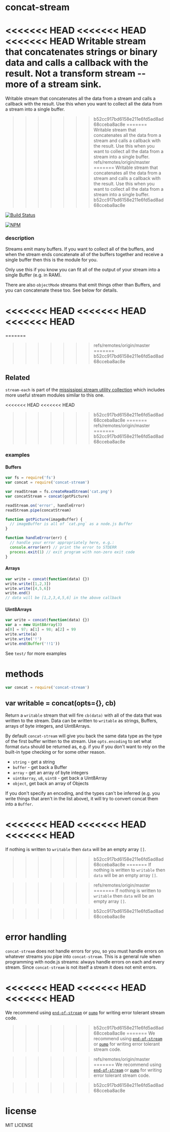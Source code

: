 # concat-stream

<<<<<<< HEAD
<<<<<<< HEAD
<<<<<<< HEAD
Writable stream that concatenates strings or binary data and calls a callback with the result. Not a transform stream -- more of a stream sink.
=======
Writable stream that concatenates all the data from a stream and calls a callback with the result. Use this when you want to collect all the data from a stream into a single buffer.
>>>>>>> b52cc917bd6158e211e6fd5ad8ad68cceba8ac8e
=======
Writable stream that concatenates all the data from a stream and calls a callback with the result. Use this when you want to collect all the data from a stream into a single buffer.
>>>>>>> refs/remotes/origin/master
=======
Writable stream that concatenates all the data from a stream and calls a callback with the result. Use this when you want to collect all the data from a stream into a single buffer.
>>>>>>> b52cc917bd6158e211e6fd5ad8ad68cceba8ac8e

[![Build Status](https://travis-ci.org/maxogden/concat-stream.svg?branch=master)](https://travis-ci.org/maxogden/concat-stream)

[![NPM](https://nodei.co/npm/concat-stream.png)](https://nodei.co/npm/concat-stream/)

### description

Streams emit many buffers. If you want to collect all of the buffers, and when the stream ends concatenate all of the buffers together and receive a single buffer then this is the module for you.

Only use this if you know you can fit all of the output of your stream into a single Buffer (e.g. in RAM).

There are also `objectMode` streams that emit things other than Buffers, and you can concatenate these too. See below for details.

<<<<<<< HEAD
<<<<<<< HEAD
<<<<<<< HEAD
=======
=======
>>>>>>> refs/remotes/origin/master
=======
>>>>>>> b52cc917bd6158e211e6fd5ad8ad68cceba8ac8e
## Related

`stream-each` is part of the [mississippi stream utility collection](https://github.com/maxogden/mississippi) which includes more useful stream modules similar to this one.

<<<<<<< HEAD
<<<<<<< HEAD
>>>>>>> b52cc917bd6158e211e6fd5ad8ad68cceba8ac8e
=======
>>>>>>> refs/remotes/origin/master
=======
>>>>>>> b52cc917bd6158e211e6fd5ad8ad68cceba8ac8e
### examples

#### Buffers

```js
var fs = require('fs')
var concat = require('concat-stream')

var readStream = fs.createReadStream('cat.png')
var concatStream = concat(gotPicture)

readStream.on('error', handleError)
readStream.pipe(concatStream)

function gotPicture(imageBuffer) {
  // imageBuffer is all of `cat.png` as a node.js Buffer
}

function handleError(err) {
  // handle your error appropriately here, e.g.:
  console.error(err) // print the error to STDERR
  process.exit(1) // exit program with non-zero exit code
}

```

#### Arrays

```js
var write = concat(function(data) {})
write.write([1,2,3])
write.write([4,5,6])
write.end()
// data will be [1,2,3,4,5,6] in the above callback
```

#### Uint8Arrays

```js
var write = concat(function(data) {})
var a = new Uint8Array(3)
a[0] = 97; a[1] = 98; a[2] = 99
write.write(a)
write.write('!')
write.end(Buffer('!!1'))
```

See `test/` for more examples

# methods

```js
var concat = require('concat-stream')
```

## var writable = concat(opts={}, cb)

Return a `writable` stream that will fire `cb(data)` with all of the data that
was written to the stream. Data can be written to `writable` as strings,
Buffers, arrays of byte integers, and Uint8Arrays. 

By default `concat-stream` will give you back the same data type as the type of the first buffer written to the stream. Use `opts.encoding` to set what format `data` should be returned as, e.g. if you if you don't want to rely on the built-in type checking or for some other reason.

* `string` - get a string
* `buffer` - get back a Buffer
* `array` - get an array of byte integers
* `uint8array`, `u8`, `uint8` - get back a Uint8Array
* `object`, get back an array of Objects

If you don't specify an encoding, and the types can't be inferred (e.g. you write things that aren't in the list above), it will try to convert concat them into a `Buffer`.

<<<<<<< HEAD
<<<<<<< HEAD
<<<<<<< HEAD
=======
If nothing is written to `writable` then `data` will be an empty array `[]`.

>>>>>>> b52cc917bd6158e211e6fd5ad8ad68cceba8ac8e
=======
If nothing is written to `writable` then `data` will be an empty array `[]`.

>>>>>>> refs/remotes/origin/master
=======
If nothing is written to `writable` then `data` will be an empty array `[]`.

>>>>>>> b52cc917bd6158e211e6fd5ad8ad68cceba8ac8e
# error handling

`concat-stream` does not handle errors for you, so you must handle errors on whatever streams you pipe into `concat-stream`. This is a general rule when programming with node.js streams: always handle errors on each and every stream. Since `concat-stream` is not itself a stream it does not emit errors.

<<<<<<< HEAD
<<<<<<< HEAD
<<<<<<< HEAD
=======
We recommend using [`end-of-stream`](https://npmjs.org/end-of-stream) or [`pump`](https://npmjs.org/pump) for writing error tolerant stream code.

>>>>>>> b52cc917bd6158e211e6fd5ad8ad68cceba8ac8e
=======
We recommend using [`end-of-stream`](https://npmjs.org/end-of-stream) or [`pump`](https://npmjs.org/pump) for writing error tolerant stream code.

>>>>>>> refs/remotes/origin/master
=======
We recommend using [`end-of-stream`](https://npmjs.org/end-of-stream) or [`pump`](https://npmjs.org/pump) for writing error tolerant stream code.

>>>>>>> b52cc917bd6158e211e6fd5ad8ad68cceba8ac8e
# license

MIT LICENSE
